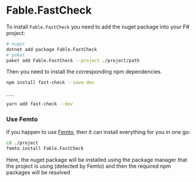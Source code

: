 # Fable.FastCheck

To install `Fable.FastCheck` you need to add the 
nuget package into your F# project:

```bash
# nuget
dotnet add package Fable.FastCheck
# paket
paket add Fable.FastCheck --project ./project/path
```
Then you need to install the corresponding npm dependencies.
```bash
npm install fast-check --save-dev

___

yarn add fast-check --dev
```

### Use Femto

If you happen to use [Femto], then it can 
install everything for you in one go:

```bash
cd ./project
femto install Fable.FastCheck
```
Here, the nuget package will be installed 
using the package manager that the project 
is using (detected by Femto) and then the 
required npm packages will be resolved

[Femto]: https://github.com/Zaid-Ajaj/Femto
